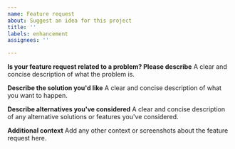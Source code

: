 ```yaml
---
name: Feature request
about: Suggest an idea for this project
title: ''
labels: enhancement
assignees: ''

---
```


**Is your feature request related to a problem? Please describe**
A clear and concise description of what the problem is.

**Describe the solution you'd like**
A clear and concise description of what you want to happen.

**Describe alternatives you've considered**
A clear and concise description of any alternative solutions or features you've considered.

**Additional context**
Add any other context or screenshots about the feature request here.
